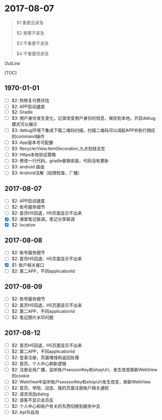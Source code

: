 # 2017-08-07

> $1:重要且紧急
>
> $2:重要不紧急
>
> $3:不重要不紧急
>
> $4:不重要但紧急



*OutLine*

[TOC]

## 1970-01-01

- [ ] $2: 热修复付费评估
- [ ] $2: APP启动速度
- [ ] $2: Gradle
- [ ] $3: 用户身份发生变化，记录改变用户身份的信息，保存到本地，开启debug模式可以展示
- [ ] $3: debug环境下集成下载二维码扫描，扫描二维码可以调起APP并执行相应的command操作
- [ ] $3: App版本号可配置
- [ ] $3: RecyclerView.ItemDecoration,九点划线法克
- [ ] $3: Https本地验证策略
- [ ] $3: 修改一行代码，gradle替换安装，代码没有更新
- [ ] $3: android 路由
- [ ] $3: Android注解（权限检查、广播）

## 2017-08-07

- [ ] $2: APP启动速度
- [ ] $2: 账号服务细节
- [ ] $2: 首页H5回退，H5页面显示不出来
- [x] $2: 课堂笔记联调，笔记分享联调
- [x] $2: location

## 2017-08-08

- [ ] $2: 账号服务细节
- [ ] $2: 首页H5回退，H5页面显示不出来
- [x] $1: 账户相关接口
- [ ] $2: 第二APP，不同applicationId

## 2017-08-09

- [ ] $2: 账号服务细节
- [ ] $2: 首页H5回退，H5页面显示不出来
- [ ] $2: 第二APP，不同applicationId
- [ ] $2: 笔记图片水印问题

## 2017-08-12

- [ ] $2: 首页H5回退，H5页面显示不出来
- [ ] $2: 第二APP，不同applicationId
- [ ] $2: 登录注册，页面堆栈和返回处理
- [ ] $2: 首页、个人中心刷新逻辑
- [ ] $2: 注册全局广播，监听账户sessionKey和shopUrl，发生改变刷新WebView的cookie
- [ ] $2: WebView中监听账户sessionKey和shopUrl发生改变，刷新WebView
- [ ] $2: 首页、学院、动态、我的页面注册账户相关通知
- [ ] $2: 请求添加dialog
- [ ] $2: 游客不显示会员反
- [ ] $2: 个人中心和账户有关的东西切换到服务中去
- [ ] $2: Api15自测